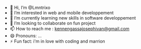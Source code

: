 - 👋 Hi, I’m @Lmntrixo
- 👀 I’m interested in web and mobile developpement
- 🌱 I’m currently learning new skills in software developpement
- 💞️ I’m looking to collaborate on fun project
- 📫 How to reach me : kennengassajosephivan@gmail.com
- 😄 Pronouns: ...
- ⚡ Fun fact: i'm in love with coding and marrion

<!---
Lmntrixo/Lmntrixo is a ✨ special ✨ repository because its `README.md` (this file) appears on your GitHub profile.
You can click the Preview link to take a look at your changes.
--->
